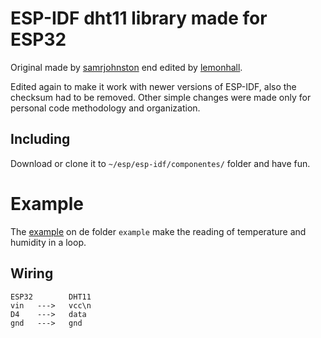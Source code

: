 # ESP-IDF dht11 library made for ESP32

Original made by [samrjohnston](https://github.com/samrjohnston/ESP32Projects) end edited by [lemonhall](https://github.com/lemonhall/esp32_dht11).

Edited again to make it work with newer versions of ESP-IDF, also the checksum had to be removed. Other simple changes were made only for personal code methodology and organization.

## Including

Download or clone it to `~/esp/esp-idf/componentes/` folder and have fun.

# Example

The [example](https://github.com/Vitorsulzbach/Esp32-dht11/tree/master/example) on de folder `example` make the reading of temperature and humidity in a loop.

## Wiring

```
ESP32        DHT11
vin   --->   vcc\n
D4    --->   data
gnd   --->   gnd
```
